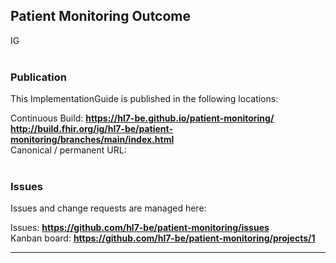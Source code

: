 Patient Monitoring Outcome
---
IG
<br> </br>
###
### Publication
This ImplementationGuide is published in the following locations:

Continuous Build: 
__https://hl7-be.github.io/patient-monitoring/__  
__http://build.fhir.org/ig/hl7-be/patient-monitoring/branches/main/index.html__  
Canonical / permanent URL: 
<br> </br>

### Issues
Issues and change requests are managed here:  

Issues:  __https://github.com/hl7-be/patient-monitoring/issues__  
Kanban board:  __https://github.com/hl7-be/patient-monitoring/projects/1__  

---
